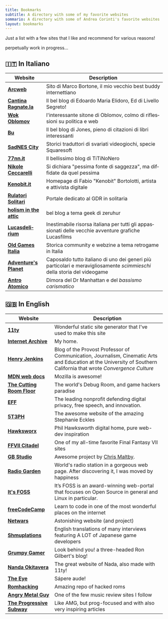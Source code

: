 ```yaml
---
title: Bookmarks
subtitle: A directory with some of my favorite websites
sommario: A directory with some of Andrea Corinti's favorite websites
layout: bookmarks
---
```


Just a list with a few sites that I like and recommend for various reasons!

perpetually work in progress...

<div lang="it-IT" xml:lang="it-IT">

## 🇮🇹 In Italiano

| Website | Description |
|------------------------------------------------------------------------------|-----------------------------------------------------------------------------------------------------------------------------------------------------------------------------|
| [**Arcweb**](https://www.arcweb.it/) | Sito di Marco Bortone, il mio vecchio best buddy internettiano |
| [**Cantina Ragnate.la**](https://cantina.ragnate.la//) | Il bel blog di Edoardo Maria Elidoro, Ed di Livello Segreto! |
| [**Wok Oblomov**](https://wok.oblomov.eu/) | l'interessante sitone di Oblomov, colmo di riflessioni su politica e web |
| [**Bu**](https://bu.noblogs.org/) | Il bel blog di Jones, pieno di citazioni di libri interessanti |
| [**SadNES City**](https://www.sadnescity.it/) | Storici traduttori di svariati videogiochi, specie Squaresoft |
| [**77nn.it**](https://77nn.it/) | Il bellissimo blog di TiTiNoNero |
| [**Nikole Ceccarelli**](https://www.nikolececcarelli.it/blog) | Si dichiara "pessima fonte di saggezza", ma diffidate da quel pessima |
| [**Kenobit.it**](https://www.kenobit.it/) | Homepage di Fabio "Kenobit" Bortolotti, artista e attivista digitale |
| [**Rulatori Solitari**](https://www.ruolatorisolitari.it) | Portale dedicato al GDR in solitaria |
| [**holism in the attic**](https://blog.zeruhur.icu/) | bel blog a tema geek di zeruhur |
| [**Lucasdelirium**](https://www.lucasdelirium.it/) | Inestimabile risorsa italiana per tutti gli appassionati delle vecchie avventure grafiche Lucasfilms |
| [**Old Games Italia**](https://oldgamesitalia.net/) |  Storica community e webzine a tema retrogame in Italia |
| [**Adventure's Planet**](https://www.adventuresplanet.it/) | Caposaldo tutto italiano di uno dei generi più particolari e meravigliosamente _scimmieschi_ della storia del videogame |
| [**Antro Atomico**](https://docmanhattan.blogspot.com/) | Dimora del Dr Manhattan e del _bassismo carismatico_ |

</div>

## 🇬🇧 In English


| Website | Description |
|------------------------------------------------------------------------------|-----------------------------------------------------------------------------------------------------------------------------------------------------------------------------|
| [**11ty**](https://www.11ty.io) | Wonderful static site generator that I've used to make this site |
| [**Internet Archive**](https://archive.org/) | My home. |
| [**Henry Jenkins**](https://henryjenkins.org/) | Blog of the Provost Professor of Communication, Journalism, Cinematic Arts and Education at the University of Southern California that wrote _Convergence Culture_|
|[**MDN web docs**](https://developer.mozilla.org/)|Mozilla is awesome!|
| [**The Cutting Room Floor**](https://tcrf.net/) | The world's Debug Room, and game hackers paradise |
| [**EFF**](https://www.eff.org/) |  The leading nonprofit defending digital privacy, free speech, and innovation. |
| [**5T3PH**](https://thinkdobecreate.com/) | The awesome website of the amazing Stephanie Eckles |
| [**Hawksworx**](https://www.hawksworx.com/) | Phil Hawksworth digital home, pure web-dev inspiration |
| [**FFVII Citadel**](https://www.ff7citadel.com) | One of my all-time favorite Final Fantasy VII sites |
| [**GB Studio**](https://www.gbstudio.dev/) | Awesome project by [Chris Maltby](https://www.chrismaltby.com/). |
| [**Radio Garden**](https://radio.garden/) | World's radio station in a gorgeous web page. After discovering it, I was moved by happiness |
| [**It's FOSS**](https://itsfoss.com/)|It’s FOSS is an award-winning web-portal that focuses on Open Source in general and Linux in particular.|
| [**freeCodeCamp**](https://www.freecodecamp.org/)|Learn to code in one of the most wonderful places on the internet|
| [**Netwars**](https://www.netwars-project.com/) | Astonishing website (and project) |
| [**Shmuplations**](https://shmuplations.com/) | English translations of many interviews featuring A LOT of Japanese game developers |
| [**Grumpy Gamer**](https://grumpygamer.com/)|Look behind you! a three-headed Ron Gilbert's blog!|
| [**Nanda Okitavera**](https://okitavera.me/)|The great website of Nada, also made with 11ty! |
| [**The Eye**](https://the-eye.eu/)|Sápere aude!|
| [**Romhacking**](https://www.romhacking.net/)| Amazing repo of hacked roms |
| [**Angry Metal Guy**](https://www.angrymetalguy.com/) | One of the few music review sites I follow |
| [**The Progressive Subway**](https://theprogressivesubway.com/) | Like AMG, but prog-focused and with also very inspiring articles | 